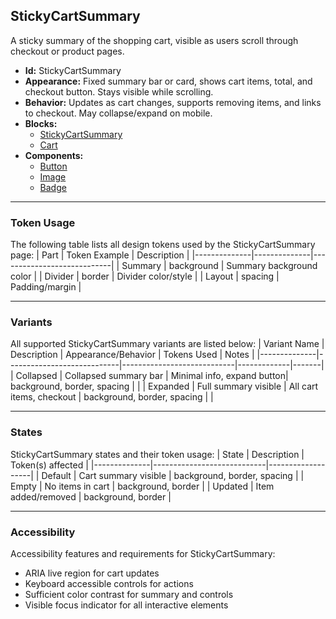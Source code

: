 ## StickyCartSummary
A sticky summary of the shopping cart, visible as users scroll through checkout or product pages.
- **Id:** StickyCartSummary
- **Appearance:** Fixed summary bar or card, shows cart items, total, and checkout button. Stays visible while scrolling.
- **Behavior:** Updates as cart changes, supports removing items, and links to checkout. May collapse/expand on mobile.
- **Blocks:**
  - [StickyCartSummary](../blocks/StickyCartSummary.md)
  - [Cart](../blocks/Cart.md)
- **Components:**
  - [Button](../components/Button.md)
  - [Image](../components/Image.md)
  - [Badge](../components/Badge.md)

---

### Token Usage
The following table lists all design tokens used by the StickyCartSummary page:
| Part         | Token Example | Description                |
|--------------|--------------|----------------------------|
| Summary      | background   | Summary background color   |
| Divider      | border       | Divider color/style        |
| Layout       | spacing      | Padding/margin             |

---

### Variants
All supported StickyCartSummary variants are listed below:
| Variant Name | Description                | Appearance/Behavior         | Tokens Used | Notes |
|--------------|----------------------------|----------------------------|-------------|-------|
| Collapsed    | Collapsed summary bar      | Minimal info, expand button| background, border, spacing | |
| Expanded     | Full summary visible       | All cart items, checkout   | background, border, spacing | |

---

### States
StickyCartSummary states and their token usage:
| State        | Description                | Token(s) affected |
|--------------|----------------------------|-------------------|
| Default      | Cart summary visible       | background, border, spacing |
| Empty        | No items in cart           | background, border         |
| Updated      | Item added/removed         | background, border         |

---

### Accessibility
Accessibility features and requirements for StickyCartSummary:
- ARIA live region for cart updates
- Keyboard accessible controls for actions
- Sufficient color contrast for summary and controls
- Visible focus indicator for all interactive elements
